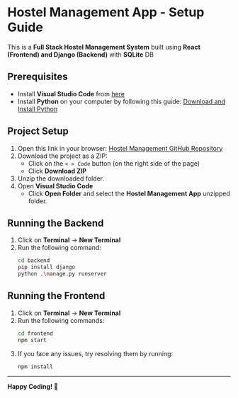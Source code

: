 # Hostel Management App - Setup Guide

This is a **Full Stack Hostel Management System** built using **React (Frontend) and Django (Backend)** with **SQLite** DB

## Prerequisites

- Install **Visual Studio Code** from [here](https://code.visualstudio.com/download)
- Install **Python** on your computer by following this guide: [Download and Install Python](https://www.geeksforgeeks.org/download-and-install-python-3-latest-version/)

## Project Setup

1. Open this link in your browser: [Hostel Management GitHub Repository](https://github.com/Reshmitj/Hostel_Management.git)
2. Download the project as a ZIP:
   - Click on the `< > Code` button (on the right side of the page)
   - Click **Download ZIP**
3. Unzip the downloaded folder.
4. Open **Visual Studio Code**
   - Click **Open Folder** and select the **Hostel Management App** unzipped folder.

## Running the Backend

1. Click on **Terminal** → **New Terminal**
2. Run the following command:
   ```sh
   cd backend
   pip install django
   python .\manage.py runserver
   ```

## Running the Frontend

1. Click on **Terminal** → **New Terminal**
2. Run the following commands:
   ```sh
   cd frontend
   npm start
   ```
3. If you face any issues, try resolving them by running:
   ```sh
   npm install
   ```

---
**Happy Coding! 🚀**
